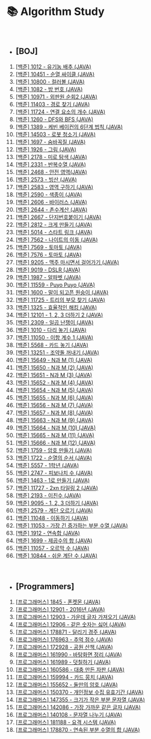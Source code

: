 # 📚 Algorithm Study

<br>

- ## [BOJ]
1. <a href="https://velog.io/@taewooyun/%EB%B0%B1%EC%A4%80-1012-%EC%9C%A0%EA%B8%B0%EB%86%8D-%EB%B0%B0%EC%B6%94-JAVA">[백준] 1012 - 유기농 배추 (JAVA)</a><br>
1. <a href="https://github.com/taewooyun/algorithm/blob/main/Boj/p10451/src/Main.java">[백준] 10451 - 순열 싸이클 (JAVA)</a><br>
1. <a href="https://github.com/taewooyun/algorithm/blob/main/Boj/p10800/src/Main.java">[백준] 10800 - 컬러볼 (JAVA)</a><br>
1. <a href="https://github.com/taewooyun/algorithm/blob/main/Boj/p1082/src/Main.java">[백준] 1082 - 방 번호 (JAVA)</a><br>
1. <a href="https://github.com/taewooyun/algorithm/blob/main/Boj/p10971/src/Main.java">[백준] 10971 - 외판원 순회2 (JAVA)</a><br>
1. <a href="https://github.com/taewooyun/algorithm/blob/main/Boj/p11403/src/Main.java">[백준] 11403 - 경로 찾기 (JAVA)</a><br>
1. <a href="https://github.com/taewooyun/algorithm/blob/main/Boj/p11724/src/Main.java">[백준] 11724 - 연결 요소의 개수 (JAVA)</a><br>
1. <a href="https://github.com/taewooyun/algorithm/blob/main/Boj/p1260/src/Main.java">[백준] 1260 - DFS와 BFS (JAVA)</a><br>
1. <a href="https://github.com/taewooyun/algorithm/blob/main/Boj/p1389/src/Main.java">[백준] 1389 - 케빈 베이컨의 6단계 법칙 (JAVA)</a><br>
1. <a href="https://github.com/taewooyun/algorithm/blob/main/Boj/p14503/src/Main.java">[백준] 14503 - 로봇 청소기 (JAVA)</a><br>
1. <a href="https://github.com/taewooyun/algorithm/blob/main/Boj/p0097/src/Main.java">[백준] 1697 - 숨바꼭질 (JAVA)</a><br>
1. <a href="https://github.com/taewooyun/algorithm/blob/main/Boj/p1926/src/Main.java">[백준] 1926 - 그림 (JAVA)</a><br>
1. <a href="https://github.com/taewooyun/algorithm/blob/main/Boj/p2178/src/Main.java">[백준] 2178 - 미로 탐색 (JAVA)</a><br>
1. <a href="https://github.com/taewooyun/algorithm/blob/main/Boj/p2331/src/Main.java">[백준] 2331 - 반복수열 (JAVA)</a><br>
1. <a href="https://github.com/taewooyun/algorithm/blob/main/Boj/p2468/src/Main.java">[백준] 2468 - 안전 영역(JAVA)</a><br>
1. <a href="https://github.com/taewooyun/algorithm/blob/main/Boj/p2573/src/Main.java">[백준] 2573 - 빙산 (JAVA)</a><br>
1. <a href="https://github.com/taewooyun/algorithm/blob/main/Boj/p2583/src/Main.java">[백준] 2583 - 영역 구하기 (JAVA)</a><br>
1. <a href="https://github.com/taewooyun/algorithm/blob/main/Boj/p2590/src/Main.java">[백준] 2590 - 색종이 (JAVA)</a><br>
1. <a href="https://github.com/taewooyun/algorithm/blob/main/Boj/p2606/src/Main.java">[백준] 2606 - 바이러스 (JAVA)</a><br>
1. <a href="https://github.com/taewooyun/algorithm/blob/main/Boj/p2644/src/Main.java">[백준] 2644 - 촌수계산 (JAVA)</a><br>
1. <a href="https://github.com/taewooyun/algorithm/blob/main/Boj/p2667/src/Main.java">[백준] 2667 - 단지번호붙이기 (JAVA)</a><br>
1. <a href="https://github.com/taewooyun/algorithm/blob/main/Boj/p2812/src/Main.java">[백준] 2812 - 크게 만들기 (JAVA)</a><br>
1. <a href="https://github.com/taewooyun/algorithm/blob/main/Boj/p5014/src/Main.java">[백준] 5014 - 스타트 링크 (JAVA)</a><br>
1. <a href="https://github.com/taewooyun/algorithm/blob/main/Boj/p7562/src/Main.java">[백준] 7562 - 나이트의 이동 (JAVA)</a><br>
1. <a href="https://github.com/taewooyun/algorithm/blob/main/Boj/p7569/src/Main.java">[백준] 7569 - 토마토 (JAVA)</a><br>
1. <a href="https://github.com/taewooyun/algorithm/blob/main/Boj/p7576/src/Main.java">[백준] 7576 - 토마토 (JAVA)</a><br>
1. <a href="https://github.com/taewooyun/algorithm/blob/main/Boj/p9205/src/Main.java">[백준] 9205 - 맥주 마시면서 걸어가기 (JAVA)</a><br>
1. <a href="https://github.com/taewooyun/algorithm/blob/main/Boj/p9019/src/Main.java">[백준] 9019 - DSLR (JAVA)</a><br>
1. <a href="https://github.com/taewooyun/algorithm/blob/main/Boj/p1987/src/Main.java">[백준] 1987 - 알파벳 (JAVA)</a><br>
1. <a href="https://github.com/taewooyun/algorithm/blob/main/Boj/p11559/src/Main.java">[백준] 11559 - Puyo Puyo (JAVA)</a><br>
1. <a href="https://github.com/taewooyun/algorithm/blob/main/Boj/p1600/src/Main.java">[백준] 1600 - 말이 되고픈 원숭이 (JAVA)</a><br>
1. <a href="https://github.com/taewooyun/algorithm/blob/main/Boj/p11725/src/Main.java">[백준] 11725 - 트리의 부모 찾기 (JAVA)</a><br>
1. <a href="https://github.com/taewooyun/algorithm/blob/main/Boj/p1325/src/Main.java">[백준] 1325 - 효율적인 해킹 (JAVA)</a><br>
1. <a href="https://github.com/taewooyun/algorithm/blob/main/Boj/p12101/src/Main.java">[백준] 12101 - 1, 2, 3 더하기 2 (JAVA)</a><br>
1. <a href="https://github.com/taewooyun/algorithm/blob/main/Boj/2309/src/Main.java">[백준] 2309 - 일곱 난쟁이 (JAVA)</a><br>
1. <a href="https://github.com/taewooyun/algorithm/blob/main/Boj/p1010/src/Main.java">[백준] 1010 - 다리 놓기 (JAVA)</a><br>
1. <a href="https://github.com/taewooyun/algorithm/blob/main/Boj/p11050/src/Main.java">[백준] 11050 - 이항 계수 1 (JAVA)</a><br>
1. <a href="https://github.com/taewooyun/algorithm/blob/main/Boj/p5568/src/Main.java">[백준] 5568 - 카드 놓기 (JAVA)</a><br>
1. <a href="https://github.com/taewooyun/algorithm/blob/main/Boj/p13251/src/Main.java">[백준] 13251 - 조약돌 꺼내기 (JAVA)</a><br>
1. <a href="https://github.com/taewooyun/algorithm/blob/main/Boj/p15649/src/Main.java">[백준] 15649 - N과 M (1) (JAVA)</a><br>
1. <a href="https://github.com/taewooyun/algorithm/blob/main/Boj/p15650/src/Main.java">[백준] 15650 - N과 M (2) (JAVA)</a><br>
1. <a href="https://github.com/taewooyun/algorithm/blob/main/Boj/p15651/src/Main.java">[백준] 15651 - N과 M (3) (JAVA)</a><br>
1. <a href="https://github.com/taewooyun/algorithm/blob/main/Boj/p15652/src/Main.java">[백준] 15652 - N과 M (4) (JAVA)</a><br>
1. <a href="https://github.com/taewooyun/algorithm/blob/main/Boj/p15654/src/Main.java">[백준] 15654 - N과 M (5) (JAVA)</a><br>
1. <a href="https://github.com/taewooyun/algorithm/blob/main/Boj/p15655/src/Main.java">[백준] 15655 - N과 M (6) (JAVA)</a><br>
1. <a href="https://github.com/taewooyun/algorithm/blob/main/Boj/p15656/src/Main.java">[백준] 15656 - N과 M (7) (JAVA)</a><br>
1. <a href="https://github.com/taewooyun/algorithm/blob/main/Boj/p15657/src/Main.java">[백준] 15657 - N과 M (8) (JAVA)</a><br>
1. <a href="https://github.com/taewooyun/algorithm/blob/main/Boj/p15663/src/Main.java">[백준] 15663 - N과 M (9) (JAVA)</a><br>
1. <a href="https://github.com/taewooyun/algorithm/blob/main/Boj/p15664/src/Main.java">[백준] 15664 - N과 M (10) (JAVA)</a><br>
1. <a href="https://github.com/taewooyun/algorithm/blob/main/Boj/p15665/src/Main.java">[백준] 15665 - N과 M (11) (JAVA)</a><br>
1. <a href="https://github.com/taewooyun/algorithm/blob/main/Boj/p15666/src/Main.java">[백준] 15666 - N과 M (12) (JAVA)</a><br>
1. <a href="https://github.com/taewooyun/algorithm/blob/main/Boj/p1759/src/Main.java">[백준] 1759 - 암호 만들기 (JAVA)</a><br>
1. <a href="https://github.com/taewooyun/algorithm/blob/main/Boj/p1722/src/Main.java">[백준] 1722 - 순열의 순서 (JAVA)</a><br>
1. <a href="https://github.com/taewooyun/algorithm/blob/main/Boj/p5557/src/Main.java">[백준] 5557 - 1학년 (JAVA)</a><br>
1. <a href="https://github.com/taewooyun/algorithm/blob/main/Boj/p2747/src/Main.java">[백준] 2747 - 피보나치 수 (JAVA)</a><br>
1. <a href="https://github.com/taewooyun/algorithm/blob/main/Boj/p1463/src/Main.java">[백준] 1463 - 1로 만들기 (JAVA)</a><br>
1. <a href="https://github.com/taewooyun/algorithm/blob/main/Boj/p11727/src/Main.java">[백준] 11727 - 2xn 타일링 2 (JAVA)</a><br>
1. <a href="https://github.com/taewooyun/algorithm/blob/main/Boj/p2193/src/Main.java">[백준] 2193 - 이친수 (JAVA)</a><br>
1. <a href="https://github.com/taewooyun/algorithm/blob/main/Boj/p9095/src/Main.java">[백준] 9095 - 1, 2, 3 더하기 (JAVA)</a><br>
1. <a href="https://github.com/taewooyun/algorithm/blob/main/Boj/p2579/src/Main.java">[백준] 2579 - 계단 오르기 (JAVA)</a><br>
1. <a href="https://github.com/taewooyun/algorithm/blob/main/Boj/p11048/src/Main.java">[백준] 11048 - 이동하기 (JAVA)</a><br>
1. <a href="https://github.com/taewooyun/algorithm/blob/main/Boj/p11053/src/Main.java">[백준] 11053 - 가장 긴 증가하는 부분 수열 (JAVA)</a><br>
1. <a href="https://github.com/taewooyun/algorithm/blob/main/Boj/p1912/src/Main.java">[백준] 1912 - 연속합 (JAVA)</a><br>
1. <a href="https://github.com/taewooyun/algorithm/blob/main/Boj/p1699/src/Main.java">[백준] 1699 - 제곱수의 합 (JAVA)</a><br>
1. <a href="https://github.com/taewooyun/algorithm/blob/main/Boj/p11057/src/Main.java">[백준] 11057 - 오르막 수 (JAVA)</a><br>
1. <a href="https://github.com/taewooyun/algorithm/blob/main/Boj/p10844/src/Main.java">[백준] 10844 - 쉬운 계단 수 (JAVA)</a><br>

<br>

- ## [Programmers]

1. <a href="https://github.com/taewooyun/algorithm/blob/main/Prgrms/1845.java">[프로그래머스] 1845 - 폰켓몬 (JAVA)</a><br>
1. <a href="https://github.com/taewooyun/algorithm/blob/main/Prgrms/12901.java">[프로그래머스] 12901 - 2016년 (JAVA)</a><br>
1. <a href="https://github.com/taewooyun/algorithm/blob/main/Prgrms/12903.java">[프로그래머스] 12903 - 가운데 글자 가져오기 (JAVA)</a><br>
1. <a href="https://github.com/taewooyun/algorithm/blob/main/Prgrms/12906.java">[프로그래머스] 12906 - 같은 숫자는 싫어 (JAVA)</a><br>
1. <a href="https://github.com/taewooyun/algorithm/blob/main/Prgrms/178871.java">[프로그래머스] 178871 - 달리기 경주 (JAVA)</a><br>
1. <a href="https://github.com/taewooyun/algorithm/blob/main/Prgrms/176963.java">[프로그래머스] 176963 - 추억 점수 (JAVA)</a><br>
1. <a href="https://github.com/taewooyun/algorithm/blob/main/Prgrms/172928.java">[프로그래머스] 172928 - 공원 산책 (JAVA)</a><br>
1. <a href="https://github.com/taewooyun/algorithm/blob/main/Prgrms/161990.java">[프로그래머스] 161990 - 바탕화면 정리 (JAVA)</a><br>
1. <a href="https://github.com/taewooyun/algorithm/blob/main/Prgrms/161989.java">[프로그래머스] 161989 - 덧칠하기 (JAVA)</a><br>
1. <a href="https://github.com/taewooyun/algorithm/blob/main/Prgrms/160586.java">[프로그래머스] 160586 - 대충 만든 자판 (JAVA)</a><br>
1. <a href="https://github.com/taewooyun/algorithm/blob/main/Prgrms/159994.java">[프로그래머스] 159994 - 카드 뭉치 (JAVA)</a><br>
1. <a href="https://github.com/taewooyun/algorithm/blob/main/Prgrms/155652.java">[프로그래머스] 155652 - 둘만의 암호 (JAVA)</a><br>
1. <a href="https://github.com/taewooyun/algorithm/blob/main/Prgrms/150370.java">[프로그래머스] 150370 - 개인정보 수집 유효기간 (JAVA)</a><br>
1. <a href="https://github.com/taewooyun/algorithm/blob/main/Prgrms/147355.java">[프로그래머스] 147355 - 크기가 작은 부분 문자열 (JAVA)</a><br>
1. <a href="https://github.com/taewooyun/algorithm/blob/main/Prgrms/142086.java">[프로그래머스] 142086 - 가장 가까운 같은 글자 (JAVA)</a><br>
1. <a href="https://github.com/taewooyun/algorithm/blob/main/Prgrms/140108.java">[프로그래머스] 140108 - 문자열 나누기 (JAVA)</a><br>
1. <a href="https://github.com/taewooyun/algorithm/blob/main/Prgrms/181188.java">[프로그래머스] 181188 - 요격 시스템 (JAVA)</a><br>
1. <a href="https://github.com/taewooyun/algorithm/blob/main/Prgrms/178870.java">[프로그래머스] 178870 - 연속된 부분 수열의 합 (JAVA)</a><br>
